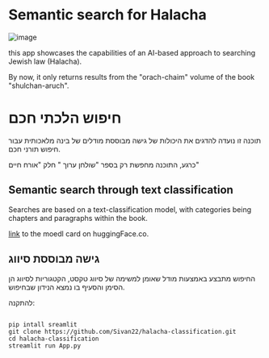 # Semantic search for Halacha
![image](https://github.com/Sivan22/halacha-classification/assets/89018301/04e3eae0-c990-4795-843e-a879a4ef26b0)


this app showcases the capabilities of an AI-based approach to searching Jewish law (Halacha).

By now, it only returns results from the "orach-chaim" volume of the book "shulchan-aruch".

# חיפוש הלכתי חכם
 תוכנה זו נועדה להדגים את היכולות של גישה מבוססת מודלים של בינה מלאכותית עבור חיפוש תורני חכם. 

כרגע, התוכנה מחפשת רק בספר "שולחן ערוך " חלק "אורח חיים"

## Semantic search through text classification

Searches are based on a text-classification model, with categories being chapters and paragraphs within the book.

[link](https://huggingface.co/sivan22/halacha-siman-seif-classifier) to the moedl card on huggingFace.co.

## גישה מבוססת סיווג
החיפוש מתבצע באמצעות מודל שאומן למשימה של סיווג טקסט, הקטגוריות לסיווג הן הסימן והסעיף בו נמצא הנידון שבחיפוש.

להתקנה:

<code>
pip intall sreamlit
git clone https://github.com/Sivan22/halacha-classification.git
cd halacha-classification
streamlit run App.py<code/>

